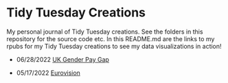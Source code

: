 # Tidy Tuesday Creations

My personal journal of Tidy Tuesday creations. See the folders in this repository for the source code etc. In this README.md are the links to my rpubs for my Tidy Tuesday creations to see my data visualizations in action! 

* 06/28/2022 [UK Gender Pay Gap](https://rpubs.com/scolando/Tidy-Tuesday-06-28-2022)

* 05/17/2022 [Eurovision](https://rpubs.com/scolando/Tidy-Tuesday-05-17-2022)
